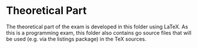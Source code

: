 # Theoretical Part

The theoretical part of the exam is developed in this folder using LaTeX.
As this is a programming exam, this folder also contains go source files
that will be used (e.g. via the listings package) in the TeX sources.
